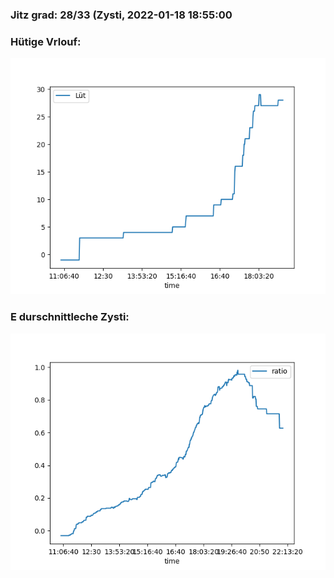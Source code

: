 ### Jitz grad: 28/33 (Zysti, 2022-01-18 18:55:00

### Hütige Vrlouf:
![Graph](Today.png)

### E durschnittleche Zysti:
![Graph](Zysti.png)